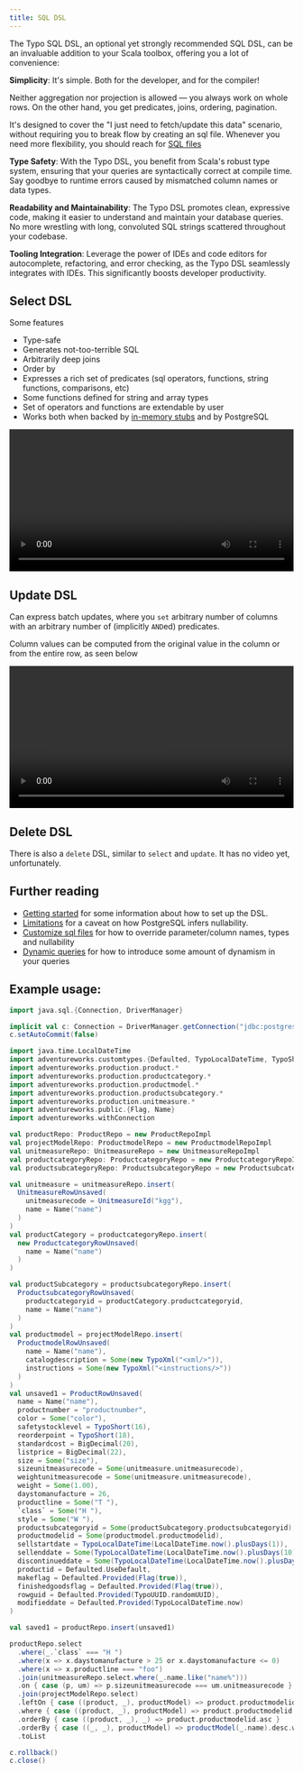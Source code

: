 ```yaml
---
title: SQL DSL
---
```



The Typo SQL DSL, an optional yet strongly recommended SQL DSL, can be an invaluable addition to your Scala toolbox,
offering you a lot of convenience:

**Simplicity**:
It's simple. Both for the developer, and for the compiler!

Neither aggregation nor projection is allowed — you always work on whole rows.
On the other hand, you get predicates, joins, ordering, pagination.

It's designed to cover the "I just need to fetch/update this data" scenario, without requiring you to break flow by creating an sql file.
Whenever you need more flexibility, you should reach for [SQL files](what-is/sql-is-king.md)

**Type Safety**:
With the Typo DSL, you benefit from Scala's robust type system, ensuring that your queries are
syntactically correct at compile time.
Say goodbye to runtime errors caused by mismatched column names or data types.

**Readability and Maintainability**:
The Typo DSL promotes clean, expressive code, making it easier to understand and maintain your database queries.
No more wrestling with long, convoluted SQL strings scattered throughout your codebase.

**Tooling Integration**: Leverage the power of IDEs and code editors for autocomplete, refactoring, and error checking,
as
the Typo DSL seamlessly integrates with IDEs. This significantly boosts developer productivity.



## Select DSL

Some features

- Type-safe
- Generates not-too-terrible SQL
- Arbitrarily deep joins
- Order by
- Expresses a rich set of predicates (sql operators, functions, string functions, comparisons, etc)
- Some functions defined for string and array types
- Set of operators and functions are extendable by user
- Works both when backed by [in-memory stubs](../other-features/testing-with-stubs.md) and by PostgreSQL

<video
width="100%"
controls
src="https://user-images.githubusercontent.com/247937/257662719-2a295f48-7cd2-4c49-b043-90bc8511de67.mp4"
/>

## Update DSL

Can express batch updates, where you `set` arbitrary number of columns with an arbitrary number of (implicitly `AND`ed)
predicates.

Column values can be computed from the original value in the column or from the entire row, as seen below

<video
width="100%"
controls
src="https://user-images.githubusercontent.com/247937/257148737-7b32df2c-af54-4397-85d3-eab863179d78.mp4"
/>

## Delete DSL

There is also a `delete` DSL, similar to `select` and `update`. It has no video yet, unfortunately.

## Further reading

- [Getting started](setup.md) for some information about how to set up the DSL.
- [Limitations](limitations.md) for a caveat on how PostgreSQL infers nullability. 
- [Customize sql files](customization/customize-sql-files.md) for how to override parameter/column names, types and nullability
- [Dynamic queries](patterns/dynamic-queries.md) for how to introduce some amount of dynamism in your queries

## Example usage:

```scala mdoc:invisible
import java.sql.{Connection, DriverManager}

implicit val c: Connection = DriverManager.getConnection("jdbc:postgresql://localhost:6432/Adventureworks?user=postgres&password=password")
c.setAutoCommit(false)
```

```scala mdoc:invisible
import java.time.LocalDateTime
import adventureworks.customtypes.{Defaulted, TypoLocalDateTime, TypoShort, TypoUUID, TypoXml}
import adventureworks.production.product.*
import adventureworks.production.productcategory.*
import adventureworks.production.productmodel.*
import adventureworks.production.productsubcategory.*
import adventureworks.production.unitmeasure.*
import adventureworks.public.{Flag, Name}
import adventureworks.withConnection

val productRepo: ProductRepo = new ProductRepoImpl
val projectModelRepo: ProductmodelRepo = new ProductmodelRepoImpl
val unitmeasureRepo: UnitmeasureRepo = new UnitmeasureRepoImpl
val productcategoryRepo: ProductcategoryRepo = new ProductcategoryRepoImpl
val productsubcategoryRepo: ProductsubcategoryRepo = new ProductsubcategoryRepoImpl
```

```scala mdoc:invisible
val unitmeasure = unitmeasureRepo.insert(
  UnitmeasureRowUnsaved(
    unitmeasurecode = UnitmeasureId("kgg"),
    name = Name("name")
  )
)
val productCategory = productcategoryRepo.insert(
  new ProductcategoryRowUnsaved(
    name = Name("name")
  )
)

val productSubcategory = productsubcategoryRepo.insert(
  ProductsubcategoryRowUnsaved(
    productcategoryid = productCategory.productcategoryid,
    name = Name("name")
  )
)
val productmodel = projectModelRepo.insert(
  ProductmodelRowUnsaved(
    name = Name("name"),
    catalogdescription = Some(new TypoXml("<xml/>")),
    instructions = Some(new TypoXml("<instructions/>"))
  )
)
val unsaved1 = ProductRowUnsaved(
  name = Name("name"),
  productnumber = "productnumber",
  color = Some("color"),
  safetystocklevel = TypoShort(16),
  reorderpoint = TypoShort(18),
  standardcost = BigDecimal(20),
  listprice = BigDecimal(22),
  size = Some("size"),
  sizeunitmeasurecode = Some(unitmeasure.unitmeasurecode),
  weightunitmeasurecode = Some(unitmeasure.unitmeasurecode),
  weight = Some(1.00),
  daystomanufacture = 26,
  productline = Some("T "),
  `class` = Some("H "),
  style = Some("W "),
  productsubcategoryid = Some(productSubcategory.productsubcategoryid),
  productmodelid = Some(productmodel.productmodelid),
  sellstartdate = TypoLocalDateTime(LocalDateTime.now().plusDays(1)),
  sellenddate = Some(TypoLocalDateTime(LocalDateTime.now().plusDays(10))),
  discontinueddate = Some(TypoLocalDateTime(LocalDateTime.now().plusDays(100))),
  productid = Defaulted.UseDefault,
  makeflag = Defaulted.Provided(Flag(true)),
  finishedgoodsflag = Defaulted.Provided(Flag(true)),
  rowguid = Defaulted.Provided(TypoUUID.randomUUID),
  modifieddate = Defaulted.Provided(TypoLocalDateTime.now)
)

val saved1 = productRepo.insert(unsaved1)
```

```scala mdoc
productRepo.select
  .where(_.`class` === "H ")
  .where(x => x.daystomanufacture > 25 or x.daystomanufacture <= 0)
  .where(x => x.productline === "foo")
  .join(unitmeasureRepo.select.where(_.name.like("name%")))
  .on { case (p, um) => p.sizeunitmeasurecode === um.unitmeasurecode }
  .join(projectModelRepo.select)
  .leftOn { case ((product, _), productModel) => product.productmodelid === productModel.productmodelid }
  .where { case ((product, _), productModel) => product.productmodelid === productModel(_.productmodelid) }
  .orderBy { case ((product, _), _) => product.productmodelid.asc }
  .orderBy { case ((_, _), productModel) => productModel(_.name).desc.withNullsFirst }
  .toList

```

```scala mdoc:invisible
c.rollback()
c.close()
```
